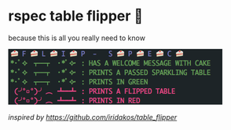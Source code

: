 # rspec table flipper 🍰



because this is all you really need to know

![Image Alt](public/img/example_tests_1.png)


*inspired by https://github.com/iridakos/table_flipper*
